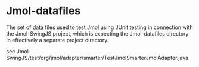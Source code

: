 # Jmol-datafiles

The set of data files used to test Jmol using JUnit testing in connection with the Jmol-SwingJS project,
which is expecting the Jmol-datafiles directory in effectively a separate project directory.

see Jmol-SwingJS/test/org/jmol/adapter/smarter/TestJmolSmarterJmolAdapter.java
